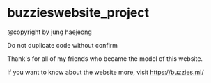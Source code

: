 # buzzieswebsite_project

@copyright by jung haejeong


Do not duplicate code without confirm

Thank's for all of my friends who became the model of this website.
 
If you want to know about the website more, visit https://buzzies.ml/
